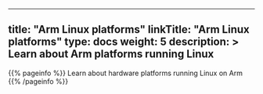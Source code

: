 
---
title: "Arm Linux platforms"
linkTitle: "Arm Linux platforms"
type: docs
weight: 5
description: >
    Learn about Arm platforms running Linux
---

{{% pageinfo %}}
Learn about hardware platforms running Linux on Arm
{{% /pageinfo %}}

